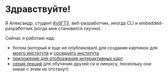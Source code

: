 # Здравствуйте!
Я Александр, студент [КубГТУ](https://kubstu.ru), веб-разработчик, иногда CLI и embedded-разработчик (когда мне становится скучно).

Сейчас я работаю над:
- ботом (который я еще не опубликовал) для создания картинок для [моего института](https://t.me/abitimritts) и [соседнего института](https://t.me/IFN_kubstu)
- [приложение для отображения интерактивных карт](https://github.com/alexanderthesensei/history_display)
- [серия лекций](https://github.com/alexanderthesensei/basics) для обучения друзей си и линуксу, поскольку они никак с этим не отстанут)
